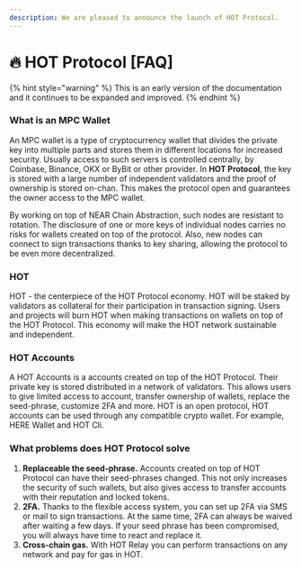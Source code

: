 ```yaml
---
description: We are pleased to announce the launch of HOT Protocol.
---
```


# 🔥 HOT Protocol \[FAQ]

{% hint style="warning" %}
This is an early version of the documentation and it continues to be expanded and improved.
{% endhint %}

### What is an MPC Wallet

An MPC wallet is a type of cryptocurrency wallet that divides the private key into multiple parts and stores them in different locations for increased security. Usually access to such servers is controlled centrally, by Coinbase, Binance, OKX or ByBit or other provider. In **HOT Protocol**, the key is stored with a large number of independent validators and the proof of ownership is stored on-chan. This makes the protocol open and guarantees the owner access to the MPC wallet.

By working on top of NEAR Chain Abstraction, such nodes are resistant to rotation. The disclosure of one or more keys of individual nodes carries no risks for wallets created on top of the protocol. Also, new nodes can connect to sign transactions thanks to key sharing, allowing the protocol to be even more decentralized.

### HOT

HOT - the centerpiece of the HOT Protocol economy. HOT will be staked by validators as collateral for their participation in transaction signing. Users and projects will burn HOT when making transactions on wallets on top of the HOT Protocol. This economy will make the HOT network sustainable and independent.

### HOT Accounts

A HOT Accounts is a accounts created on top of the HOT Protocol. Their private key is stored distributed in a network of validators. This allows users to give limited access to account, transfer ownership of wallets, replace the seed-phrase, customize 2FA and more. HOT is an open protocol, HOT accounts can be used through any compatible crypto wallet. For example, HERE Wallet and HOT Cli.

### What problems does HOT Protocol solve

1. **Replaceable the seed-phrase.** Accounts created on top of HOT Protocol can have their seed-phrases changed. This not only increases the security of such wallets, but also gives access to transfer accounts with their reputation and locked tokens.
2. **2FA.** Thanks to the flexible access system, you can set up 2FA via SMS or mail to sign transactions. At the same time, 2FA can always be waived after waiting a few days. If your seed phrase has been compromised, you will always have time to react and replace it.
3. **Cross-chain gas.** With HOT Relay you can perform transactions on any network and pay for gas in HOT.




